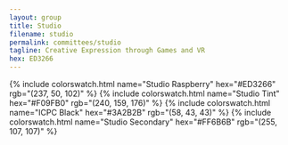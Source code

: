 ```yaml
---
layout: group
title: Studio
filename: studio
permalink: committees/studio
tagline: Creative Expression through Games and VR
hex: ED3266
---
```

{% include colorswatch.html name="Studio Raspberry" hex="#ED3266" rgb="(237, 50, 102)" %}
{% include colorswatch.html name="Studio Tint" hex="#F09FB0" rgb="(240, 159, 176)" %}
{% include colorswatch.html name="ICPC Black" hex="#3A2B2B" rgb="(58, 43, 43)" %}
{% include colorswatch.html name="Studio Secondary" hex="#FF6B6B" rgb="(255, 107, 107)" %}
